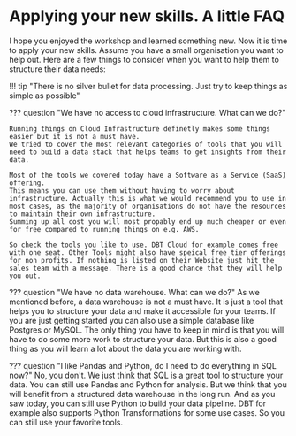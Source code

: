 # Applying your new skills. A little FAQ

I hope you enjoyed the workshop and learned something new. Now it is time to apply your new skills. Assume you have a small organisation you want to help out. Here are a few things to consider when you want to help them to structure their data needs:

!!! tip "There is no silver bullet for data processing. Just try to keep things as simple as possible"

??? question "We have no access to cloud infrastructure. What can we do?"

    Running things on Cloud Infrastructure definetly makes some things easier but it is not a must have.
    We tried to cover the most relevant categories of tools that you will need to build a data stack that helps teams to get insights from their data.

    Most of the tools we covered today have a Software as a Service (SaaS) offering. 
    This means you can use them without having to worry about infrastructure. Actually this is what we would recommend you to use in most cases, as the majority of organisations do not have the resources to maintain their own infrastructure. 
    Summing up all cost you will most propably end up much cheaper or even for free compared to running things on e.g. AWS.

    So check the tools you like to use. DBT Cloud for example comes free with one seat. Other Tools might also have speical free tier offerings for non profits. If nothing is listed on their Website just hit the sales team with a message. There is a good chance that they will help you out.


??? question "We have no data warehouse. What can we do?"
    As we mentioned before, a data warehouse is not a must have. It is just a tool that helps you to structure your data and make it accessible for your teams. 
    If you are just getting started you can also use a simple database like Postgres or MySQL. 
    The only thing you have to keep in mind is that you will have to do some more work to structure your data. 
    But this is also a good thing as you will learn a lot about the data you are working with.

??? question "I like Pandas and Python, do I need to do everything in SQL now?"
    No, you don't. We just think that SQL is a great tool to structure your data. 
    You can still use Pandas and Python for analysis. 
    But we think that you will benefit from a structured data warehouse in the long run. 
    And as you saw today, you can still use Python to build your data pipeline. DBT for example also supports Python Transformations for some use cases.
    So you can still use your favorite tools.
